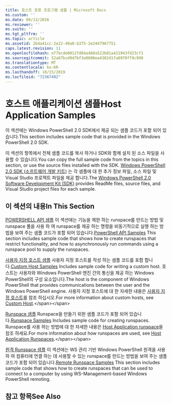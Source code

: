 ```yaml
---
title: 호스트 응용 프로그램 샘플 | Microsoft Docs
ms.custom: ''
ms.date: 09/13/2016
ms.reviewer: ''
ms.suite: ''
ms.tgt_pltfrm: ''
ms.topic: article
ms.assetid: 2b4a41cc-2e22-49a0-b375-2e2447967751
caps.latest.revision: 11
ms.openlocfilehash: e77bcde0012fd84a460a522b01a421943fd23cf1
ms.sourcegitcommit: 52a67bcd9d7bf3e8600ea4302d1fa8970ff9c998
ms.translationtype: MT
ms.contentlocale: ko-KR
ms.lasthandoff: 10/15/2019
ms.locfileid: "72367492"
---
```

# <a name="host-application-samples"></a><span data-ttu-id="60ce2-102">호스트 애플리케이션 샘플</span><span class="sxs-lookup"><span data-stu-id="60ce2-102">Host Application Samples</span></span>

<span data-ttu-id="60ce2-103">이 섹션에는 Windows PowerShell 2.0 SDK에서 제공 되는 샘플 코드가 포함 되어 있습니다.</span><span class="sxs-lookup"><span data-stu-id="60ce2-103">This section includes sample code that is provided in the Windows PowerShell 2.0 SDK.</span></span>

 <span data-ttu-id="60ce2-104">이 섹션의 항목에서 전체 샘플 코드를 복사 하거나 SDK와 함께 설치 된 소스 파일을 사용할 수 있습니다.</span><span class="sxs-lookup"><span data-stu-id="60ce2-104">You can copy the full sample code from the topics in this section, or use the source files installed with the SDK.</span></span> <span data-ttu-id="60ce2-105">[Windows PowerShell 2.0 SDK (소프트웨어 개발 키트)](https://www.microsoft.com/en-us/download/details.aspx?id=2560) 는 각 샘플에 대 한 추가 정보 파일, 소스 파일 및 Visual Studio 프로젝트 파일을 제공 합니다.</span><span class="sxs-lookup"><span data-stu-id="60ce2-105">The [Windows PowerShell 2.0 Software Development Kit (SDK)](https://www.microsoft.com/en-us/download/details.aspx?id=2560) provides ReadMe files, source files, and Visual Studio project files for each sample.</span></span>

## <a name="in-this-section"></a><span data-ttu-id="60ce2-106">이 섹션의 내용</span><span class="sxs-lookup"><span data-stu-id="60ce2-106">In This Section</span></span>

 <span data-ttu-id="60ce2-107">[POWERSHELL API 샘플](./windows-powershell-api-samples.md) 이 섹션에는 기능을 제한 하는 runspace를 만드는 방법 및 runspace 풀을 사용 하 여 runspace를 제공 하는 명령을 비동기적으로 실행 하는 방법을 보여 주는 샘플 코드가 포함 되어 있습니다.</span><span class="sxs-lookup"><span data-stu-id="60ce2-107">[PowerShell API Samples](./windows-powershell-api-samples.md) This section includes sample code that shows how to create runspaces that restrict functionality, and how to asynchronously run commands using a runspace pool to supply the runspaces.</span></span>

 <span data-ttu-id="60ce2-108">[사용자 지정 호스트 샘플](./custom-host-samples.md) 사용자 지정 호스트를 작성 하는 샘플 코드를 포함 합니다.</span><span class="sxs-lookup"><span data-stu-id="60ce2-108">[Custom Host Samples](./custom-host-samples.md) Includes sample code for writing a custom host.</span></span> <span data-ttu-id="60ce2-109">호스트는 사용자와 Windows PowerShell 엔진 간의 통신을 제공 하는 Windows PowerShell의 구성 요소입니다.</span><span class="sxs-lookup"><span data-stu-id="60ce2-109">The host is the component of Windows PowerShell that provides communications between the user and the Windows PowerShell engine.</span></span> <span data-ttu-id="60ce2-110">사용자 지정 호스트에 대 한 자세한 내용은 [사용자 지정 호스트](https://msdn.microsoft.com/en-us/library/ee706563(v=vs.85).aspx)를 참조 하십시오.</span><span class="sxs-lookup"><span data-stu-id="60ce2-110">For more information about custom hosts, see [Custom Host](https://msdn.microsoft.com/en-us/library/ee706563(v=vs.85).aspx).</span></span>

 <span data-ttu-id="60ce2-111">[Runspace 샘플](./runspace-samples.md) Runspace을 만들기 위한 샘플 코드가 포함 되어 있습니다.</span><span class="sxs-lookup"><span data-stu-id="60ce2-111">[Runspace Samples](./runspace-samples.md) Includes sample code for creating runspaces.</span></span> <span data-ttu-id="60ce2-112">Runspace를 사용 하는 방법에 대 한 자세한 내용은 [Host Application runspace](https://msdn.microsoft.com/en-us/library/ee706563(v=vs.85).aspx)을 참조 하세요.</span><span class="sxs-lookup"><span data-stu-id="60ce2-112">For more information about how runspaces are used, see [Host Application Runspaces](https://msdn.microsoft.com/en-us/library/ee706563(v=vs.85).aspx).</span></span>

 <span data-ttu-id="60ce2-113">[원격 Runspace 샘플](./remote-runspace-samples.md) 이 섹션에는 WS 관리 기반 Windows PowerShell 원격을 사용 하 여 컴퓨터에 연결 하는 데 사용할 수 있는 runspace를 만드는 방법을 보여 주는 샘플 코드가 포함 되어 있습니다.</span><span class="sxs-lookup"><span data-stu-id="60ce2-113">[Remote Runspace Samples](./remote-runspace-samples.md) This section includes sample code that shows how to create runspaces that can be used to connect to a computer by using WS-Management-based Windows PowerShell remoting.</span></span>

## <a name="see-also"></a><span data-ttu-id="60ce2-114">참고 항목</span><span class="sxs-lookup"><span data-stu-id="60ce2-114">See Also</span></span>
